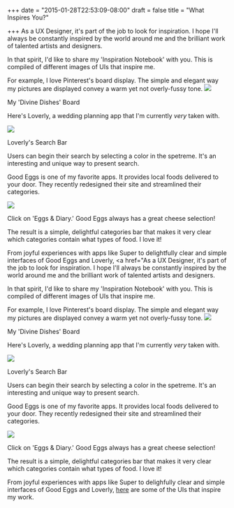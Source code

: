 +++
date = "2015-01-28T22:53:09-08:00"
draft = false
title = "What Inspires You?"

+++
As a UX Designer, it's part of the job to look for inspiration. I hope I'll always be constantly inspired by the world around me and the brilliant work of talented artists and designers. 

In that spirit, I'd like to share my 'Inspiration Notebook' with you. This is compiled of different images of UIs that inspire me.

For example, I love Pinterest's board display. The simple and elegant way my pictures are displayed convey a warm yet not overly-fussy tone. 
<a href="/images/Pinterest.png" data-lightbox="persona" data-title="Pinterest"><img src="/images/Pinterest.png"/></a>
<div class="image-caption">My 'Divine Dishes' Board</div>

Here's Loverly, a wedding planning app that I'm currently *very* taken with. 

<a href="/images/Loverly.png" data-lightbox="persona" data-title="Pinterest"><img src="/images/Loverly.png"/></a>
<div class="image-caption">Loverly's Search Bar</div>

Users can begin their search by selecting a color in the spetreme. It's an interesting and unique way to present search. 

Good Eggs is one of my favorite apps. It provides local foods delivered to your door. They recently redesigned their site and streamlined their categories. 

<a href="/images/GoodEggs.png" data-lightbox="persona" data-title="Pinterest"><img src="/images/GoodEggs.png"/></a>
<div class="image-caption">Click on 'Eggs & Diary.' Good Eggs always has a great cheese selection!</div>

The result is a simple, delightful categories bar that makes it very clear which categories contain what types of food. I love it! 

From joyful experiences with apps like Super to delightfully clear and simple interfaces of Good Eggs and Loverly, <a href="As a UX Designer, it's part of the job to look for inspiration. I hope I'll always be constantly inspired by the world around me and the brilliant work of talented artists and designers. 

In that spirit, I'd like to share my 'Inspiration Notebook' with you. This is compiled of different images of UIs that inspire me.

For example, I love Pinterest's board display. The simple and elegant way my pictures are displayed convey a warm yet not overly-fussy tone. 
<a href="/images/Pinterest.png" data-lightbox="persona" data-title="Pinterest"><img src="/images/Pinterest.png"/></a>
<div class="image-caption">My 'Divine Dishes' Board</div>

Here's Loverly, a wedding planning app that I'm currently *very* taken with. 

<a href="/images/Loverly.png" data-lightbox="persona" data-title="Pinterest"><img src="/images/Loverly.png"/></a>
<div class="image-caption">Loverly's Search Bar</div>

Users can begin their search by selecting a color in the spetreme. It's an interesting and unique way to present search. 

Good Eggs is one of my favorite apps. It provides local foods delivered to your door. They recently redesigned their site and streamlined their categories. 

<a href="/images/GoodEggs.png" data-lightbox="persona" data-title="Pinterest"><img src="/images/GoodEggs.png"/></a>
<div class="image-caption">Click on 'Eggs & Diary.' Good Eggs always has a great cheese selection!</div>

The result is a simple, delightful categories bar that makes it very clear which categories contain what types of food. I love it! 

From joyful experiences with apps like Super to delighfully clear and simple interfaces of Good Eggs and Loverly, <a href="https://www.evernote.com/pub/colleenpaigeb/uiinspirations">here</a> are some of the UIs that inspire my work. 



